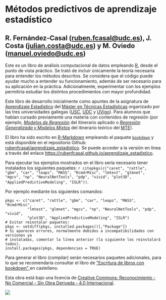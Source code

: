 # Métodos predictivos de aprendizaje estadístico

## R. Fernández-Casal (ruben.fcasal@udc.es), J. Costa (julian.costa@udc.es) y M. Oviedo (manuel.oviedo@udc.es)


Este es un libro de análisis computacional de datos empleando [R](https://www.r-project.org), desde el punto de vista práctico.
Se trató de incluir únicamente la teoría necesaria para entender los métodos descritos. 
Se considera que el código puede ayudar mucho a entender su funcionamiento, además de ser necesario para su aplicación en la práctica.
Adicionalmente, experimentar con los ejemplos permitiría estudiar los distintos procedimientos con mayor profundidad.

Este libro de desarrollo inicialmente como apuntes de la asignatura de [Aprendizaje Estadístico](http://eamo.usc.es/pub/mte/index.php?option=com_content&view=article&id=2202&idm=47&a%C3%B1o=2023) del [Máster en Técnicas Estadísticas](http://eio.usc.es/pub/mte) organizado por las tres universidades gallegas ([USC](https://www.usc.gal), [UDC](https://www.udc.gal) y [UVigo](https://www.uvigo.gal)). 
Para alumnos que habían cursado previamente una materia con contenidos de regresión (por ejemplo, [*Modelos de Regresión*](http://eamo.usc.es/pub/mte/index.php?option=com_content&view=article&id=2202&idm=37&a%C3%B1o=2023) del itinerario aplicado o [*Regresión Generalizada y Modelos Mixtos*](http://eamo.usc.es/pub/mte/index.php?option=com_content&view=article&id=2202&idm=42&a%C3%B1o=2023) del itinerario teórico del [MTE](http://eio.usc.es/pub/mte)).

El libro ha sido escrito en [R-Markdown](http://rmarkdown.rstudio.com) empleando el paquete [`bookdown`](https://bookdown.org/yihui/bookdown/)  y está disponible en el repositorio Github: [rubenfcasal/aprendizaje_estadistico](https://github.com/rubenfcasal/aprendizaje_estadistico). 
Se puede acceder a la versión en línea a través del enlace <https://rubenfcasal.github.io/aprendizaje_estadistico>.

<!-- 
donde puede descargarse en formato [pdf](https://rubenfcasal.github.io/aprendizaje_estadistico/aprendizaje_estadistico.pdf). -->

Para ejecutar los ejemplos mostrados en el libro sería necesario tener instalados los siguientes paquetes:
`r citepkgs(c("caret", "rattle", "gbm", "car", "leaps", "MASS", "RcmdrMisc", "lmtest", "glmnet", "mgcv", "np", "NeuralNetTools", "pdp", "vivid", "plot3D", "AppliedPredictiveModeling", "ISLR"))`.
<!-- 
Comprobar si es necesario añadir: "pls"
Para el gráfico de red: "network", "sna", "intergraph" 
-->
Por ejemplo mediante los siguientes comandos:
```{r eval=FALSE}
pkgs <- c("caret", "rattle", "gbm", "car", "leaps", "MASS", "RcmdrMisc", 
          "lmtest", "glmnet", "mgcv", "np", "NeuralNetTools", "pdp", "vivid",
          "plot3D", "AppliedPredictiveModeling", "ISLR")
# Evitar reinstalar paquetes:
pkgs <- setdiff(pkgs, installed.packages()[,"Package"])
# Si aparecen errores, normalmente debidos a incompatibilidades con versiones ya
# instaladas, comentar la línea anterior (la siguiente los reinstalará todos).
install.packages(pkgs, dependencies = TRUE)
```
Para generar el libro (compilar) serán necesarios paquetes adicionales, 
para lo que se recomendaría consultar el libro de ["Escritura de libros con bookdown" ](https://rubenfcasal.github.io/bookdown_intro) en castellano.


Esta obra está bajo una licencia de [Creative Commons: Reconocimiento - No Comercial - Sin Obra Derivada - 4.0 Internacional](https://creativecommons.org/licenses/by-nc-nd/4.0/deed.es_ES).

![](https://licensebuttons.net/l/by-nc-nd/4.0/88x31.png)
